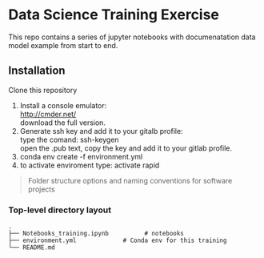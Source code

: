 # Data Science Training Exercise
This repo contains a series of jupyter notebooks with documenatation data model example from start to end.


## Installation
Clone this repository<br />

1) Install a console emulator: <br />
   http://cmder.net/ <br />
   download the full version. <br />
2) Generate ssh key and add it to your gitalb profile: <br />
   type the comand: ssh-keygen<br />
   open the .pub text, copy the key and add it to your gitlab profile.<br />
3) conda env create -f environment.yml<br />
4) to activate enviroment type: activate rapid<br />



> Folder structure options and naming conventions for software projects

### Top-level directory layout

    .
    ├── Notebooks_training.ipynb          # notebooks
    ├── environment.yml             # Conda env for this training
    └── README.md
    
